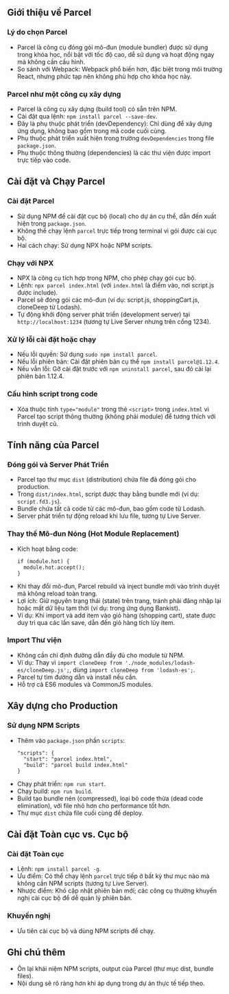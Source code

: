 ## Giới thiệu về Parcel

### Lý do chọn Parcel

- Parcel là công cụ đóng gói mô-đun (module bundler) được sử dụng trong khóa học, nổi bật với tốc độ cao, dễ sử dụng và hoạt động ngay mà không cần cấu hình.
- So sánh với Webpack: Webpack phổ biến hơn, đặc biệt trong môi trường React, nhưng phức tạp nên không phù hợp cho khóa học này.

### Parcel như một công cụ xây dựng

- Parcel là công cụ xây dựng (build tool) có sẵn trên NPM.
- Cài đặt qua lệnh: `npm install parcel --save-dev`.
- Đây là phụ thuộc phát triển (devDependency): Chỉ dùng để xây dựng ứng dụng, không bao gồm trong mã code cuối cùng.
- Phụ thuộc phát triển xuất hiện trong trường `devDependencies` trong file `package.json`.
- Phụ thuộc thông thường (dependencies) là các thư viện được import trực tiếp vào code.

## Cài đặt và Chạy Parcel

### Cài đặt Parcel

- Sử dụng NPM để cài đặt cục bộ (local) cho dự án cụ thể, dẫn đến xuất hiện trong `package.json`.
- Không thể chạy lệnh `parcel` trực tiếp trong terminal vì gói được cài cục bộ.
- Hai cách chạy: Sử dụng NPX hoặc NPM scripts.

### Chạy với NPX

- NPX là công cụ tích hợp trong NPM, cho phép chạy gói cục bộ.
- Lệnh: `npx parcel index.html` (với `index.html` là điểm vào, nơi script.js được include).
- Parcel sẽ đóng gói các mô-đun (ví dụ: script.js, shoppingCart.js, cloneDeep từ Lodash).
- Tự động khởi động server phát triển (development server) tại `http://localhost:1234` (tương tự Live Server nhưng trên cổng 1234).

### Xử lý lỗi cài đặt hoặc chạy

- Nếu lỗi quyền: Sử dụng `sudo npm install parcel`.
- Nếu lỗi phiên bản: Cài đặt phiên bản cụ thể `npm install parcel@1.12.4`.
- Nếu vẫn lỗi: Gỡ cài đặt trước với `npm uninstall parcel`, sau đó cài lại phiên bản 1.12.4.

### Cấu hình script trong code

- Xóa thuộc tính `type="module"` trong thẻ `<script>` trong `index.html` vì Parcel tạo script thông thường (không phải module) để tương thích với trình duyệt cũ.

## Tính năng của Parcel

### Đóng gói và Server Phát Triển

- Parcel tạo thư mục `dist` (distribution) chứa file đã đóng gói cho production.
- Trong `dist/index.html`, script được thay bằng bundle mới (ví dụ: `script.fd3.js`).
- Bundle chứa tất cả code từ các mô-đun, bao gồm code từ Lodash.
- Server phát triển tự động reload khi lưu file, tương tự Live Server.

### Thay thế Mô-đun Nóng (Hot Module Replacement)

- Kích hoạt bằng code:
  ```
  if (module.hot) {
    module.hot.accept();
  }
  ```
- Khi thay đổi mô-đun, Parcel rebuild và inject bundle mới vào trình duyệt mà không reload toàn trang.
- Lợi ích: Giữ nguyên trạng thái (state) trên trang, tránh phải đăng nhập lại hoặc mất dữ liệu tạm thời (ví dụ: trong ứng dụng Bankist).
- Ví dụ: Khi import và add item vào giỏ hàng (shopping cart), state được duy trì qua các lần save, dẫn đến giỏ hàng tích lũy item.

### Import Thư viện

- Không cần chỉ định đường dẫn đầy đủ cho module từ NPM.
- Ví dụ: Thay vì `import cloneDeep from './node_modules/lodash-es/cloneDeep.js';`, dùng `import cloneDeep from 'lodash-es';`.
- Parcel tự tìm đường dẫn và install nếu cần.
- Hỗ trợ cả ES6 modules và CommonJS modules.

## Xây dựng cho Production

### Sử dụng NPM Scripts

- Thêm vào `package.json` phần `scripts`:
  ```
  "scripts": {
    "start": "parcel index.html",
    "build": "parcel build index.html"
  }
  ```
- Chạy phát triển: `npm run start`.
- Chạy build: `npm run build`.
- Build tạo bundle nén (compressed), loại bỏ code thừa (dead code elimination), với file nhỏ hơn cho performance tốt hơn.
- Thư mục `dist` chứa file cuối cùng để deploy.

## Cài đặt Toàn cục vs. Cục bộ

### Cài đặt Toàn cục

- Lệnh: `npm install parcel -g`.
- Ưu điểm: Có thể chạy lệnh `parcel` trực tiếp ở bất kỳ thư mục nào mà không cần NPM scripts (tương tự Live Server).
- Nhược điểm: Khó cập nhật phiên bản mới; các công cụ thường khuyến nghị cài cục bộ để dễ quản lý phiên bản.

### Khuyến nghị

- Ưu tiên cài cục bộ và dùng NPM scripts để chạy.

## Ghi chú thêm

- Ôn lại khái niệm NPM scripts, output của Parcel (thư mục dist, bundle files).
- Nội dung sẽ rõ ràng hơn khi áp dụng trong dự án thực tế tiếp theo.
